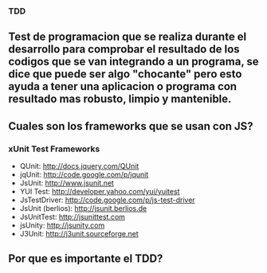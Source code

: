 ### TDD

## Test de programacion que se realiza durante el desarrollo para comprobar el resultado de los codigos que se van integrando a un programa, se dice que puede ser algo "chocante" pero esto ayuda a tener una aplicacion o programa con resultado mas robusto, limpio y mantenible.

## Cuales son los frameworks que se usan con JS?

### xUnit Test Frameworks

- QUnit: http://docs.jquery.com/QUnit
- jqUnit: http://code.google.com/p/jqunit
- JsUnit: http://www.jsunit.net
- YUI Test: http://developer.yahoo.com/yui/yuitest
- JsTestDriver: http://code.google.com/p/js-test-driver
- JsUnit (berlios): http://jsunit.berlios.de
- JsUnitTest: http://jsunittest.com
- jsUnity: http://jsunity.com
- J3Unit: http://j3unit.sourceforge.net


## Por que es importante el TDD?
